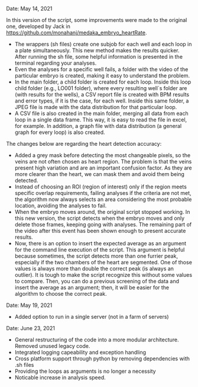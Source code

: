 Date: May 14, 2021

In this version of the script, some improvements were made to the original one, developed by Jack in https://github.com/monahanj/medaka_embryo_heartRate. 

- The wrappers (sh files) create one subjob for each well and each loop in a plate simultaneously. This new method makes the results quicker.
After running the sh file, some helpful information is presented in the terminal regarding your analyses.
- Even the analyses for a specific well fails, a folder with the video of the particular embryo is created, making it easy to understand the problem.
- In the main folder, a child folder is created for each loop. Inside this loop child folder (e.g., LO001 folder), where every resulting well´s folder are (with results for the wells), a CSV report file is created with BPM results and error types, if it is the case, for each well. Inside this same folder, a JPEG file is made with the data distribution for that particular loop.
- A CSV file is also created in the main folder, merging all data from each loop in a single data frame. This way, it is easy to read the file in excel, for example. In addition, a graph file with data distribution (a general graph for every loop) is also created.

The changes below are regarding the heart detection accuracy:

- Added a grey mask before detecting the most changeable pixels, so the veins are not often chosen as heart region. The problem is that the veins present high variation and are an important confusion factor. As they are more clearer than the heart, we can mask them and avoid them being detected.
- Instead of choosing an ROI (region of interest) only if the region meets specific overlap requirements, failing analyses if the criteria are not met, the algorithm now always selects an area considering the most probable location, avoiding the analyses to fail.
- When the embryo moves around, the original script stopped working. In this new version, the script detects when the embryo moves and only delete those frames, keeping going with analyses. The remaining part of the video after this event has been shown enough to present accurate results.
- Now, there is an option to insert the expected average as an argument for the command line execution of the script. This argument is helpful because sometimes, the script detects more than one furrier peak, especially if the two chambers of the heart are segmented. One of those values is always more than double the correct peak (is always an outlier). It is tough to make the script recognize this without some values to compare. Then, you can do a previous screening of the data and insert the average as an argument; then, it will be easier for the algorithm to choose the correct peak.

Date: May 19, 2021

- Added option to run in a single server (not in a farm of servers)

Date: June 23, 2021

- General restructuring of the code into a more modular architecture. Removed unused legacy code.
- Integrated logging capeability and exception handling
- Cross platform support through python by removing dependencies with .sh files
- Providing the loops as arguments is no longer a necessity
- Noticable increase in analysis speed.
